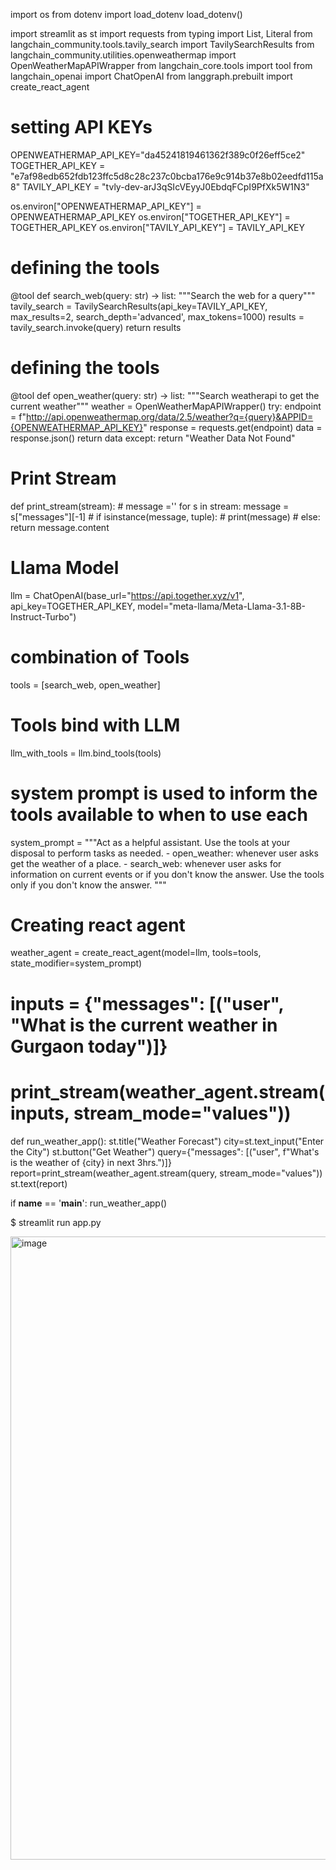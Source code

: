 import os
from dotenv import load_dotenv
load_dotenv()

import streamlit as st
import requests
from typing import List, Literal
from langchain_community.tools.tavily_search import TavilySearchResults
from langchain_community.utilities.openweathermap import OpenWeatherMapAPIWrapper
from langchain_core.tools import tool
from langchain_openai import ChatOpenAI
from langgraph.prebuilt import create_react_agent

# setting API KEYs
OPENWEATHERMAP_API_KEY="da45241819461362f389c0f26eff5ce2"
TOGETHER_API_KEY = "e7af98edb652fdb123ffc5d8c28c237c0bcba176e9c914b37e8b02eedfd115a8"
TAVILY_API_KEY = "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"

os.environ["OPENWEATHERMAP_API_KEY"] = OPENWEATHERMAP_API_KEY
os.environ["TOGETHER_API_KEY"] = TOGETHER_API_KEY
os.environ["TAVILY_API_KEY"] = TAVILY_API_KEY

# defining the tools
@tool
def search_web(query: str) -> list:
    """Search the web for a query"""
    tavily_search = TavilySearchResults(api_key=TAVILY_API_KEY, max_results=2, search_depth='advanced', max_tokens=1000)
    results = tavily_search.invoke(query)
    return results

# defining the tools
@tool
def open_weather(query: str) -> list:
  """Search weatherapi to get the current weather"""
  weather = OpenWeatherMapAPIWrapper()
  try:
    endpoint = f"http://api.openweathermap.org/data/2.5/weather?q={query}&APPID={OPENWEATHERMAP_API_KEY}"
    response = requests.get(endpoint)
    data = response.json() 
    return data
  except:
    return "Weather Data Not Found" 

# Print Stream
def print_stream(stream):
    # message =''
    for s in stream:
        message = s["messages"][-1]
    # if isinstance(message, tuple):
    #   print(message)
    # else:
    return message.content


# Llama Model            
llm = ChatOpenAI(base_url="https://api.together.xyz/v1",
    api_key=TOGETHER_API_KEY,
    model="meta-llama/Meta-Llama-3.1-8B-Instruct-Turbo")
# combination of Tools
tools = [search_web, open_weather]

# Tools bind with LLM
llm_with_tools = llm.bind_tools(tools)

# system prompt is used to inform the tools available to when to use each
system_prompt = """Act as a helpful assistant.
    Use the tools at your disposal to perform tasks as needed.
        - open_weather: whenever user asks get the weather of a place.
        - search_web: whenever user asks for information on current events or if you don't know the answer.
    Use the tools only if you don't know the answer.
    """
# Creating react agent
weather_agent = create_react_agent(model=llm, tools=tools, state_modifier=system_prompt)

# inputs = {"messages": [("user", "What is the current weather in Gurgaon today")]}
# print_stream(weather_agent.stream(inputs, stream_mode="values"))

def run_weather_app():
  st.title("Weather Forecast")
  city=st.text_input("Enter the City")
  st.button("Get Weather")
  query={"messages": [("user", f"What's is the weather of {city} in next 3hrs.")]}
  report=print_stream(weather_agent.stream(query, stream_mode="values"))
  st.text(report)
  
if __name__ == '__main__':
  run_weather_app()

$ streamlit run app.py

<img width="997" alt="image" src="https://github.com/user-attachments/assets/4c7ca5c7-1e35-49e1-8640-fb849d8c7943" />
